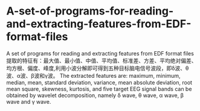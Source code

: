 # A-set-of-programs-for-reading-and-extracting-features-from-EDF-format-files
A set of programs for reading and extracting features from EDF format files
提取的特征有：最大值、最小值、中值、平均值、标准差、方差、平均绝对偏差、均方根、偏度、峰度,利用小波分解即可得到五种目标脑电信号波段，即δ波、θ波、α波、β波和γ波。
The extracted features are: maximum, minimum, median, mean, standard deviation, variance, mean absolute deviation, root mean square, skewness, kurtosis, and five target EEG signal bands can be obtained by wavelet decomposition, namely δ wave, θ wave, α wave, β wave and γ wave.

